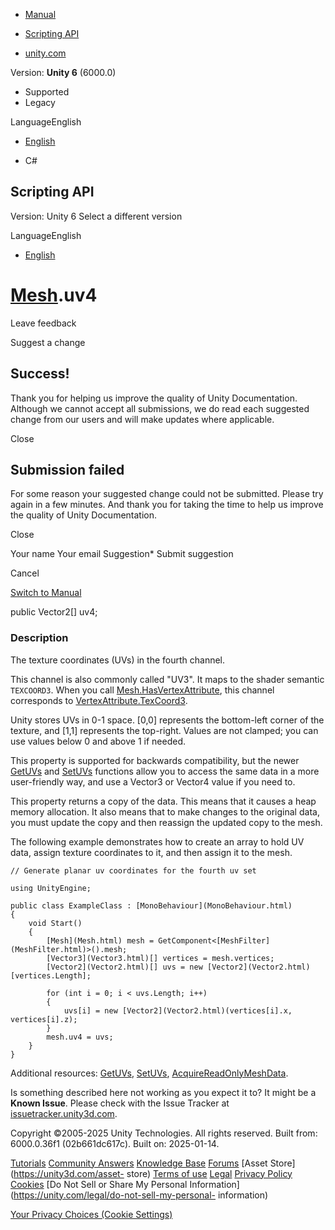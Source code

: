 [ ]()

  * [Manual](../Manual/index.html)
  * [Scripting API](../ScriptReference/index.html)

  * [unity.com](https://unity.com/)

Version: **Unity 6** (6000.0)

  * Supported
  * Legacy

LanguageEnglish

  * [English]()

  * C#

[ ](https://docs.unity3d.com)

## Scripting API

Version: Unity 6 Select a different version

LanguageEnglish

  * [English]()

#  [Mesh](Mesh.html).uv4

Leave feedback

Suggest a change

## Success!

Thank you for helping us improve the quality of Unity Documentation. Although
we cannot accept all submissions, we do read each suggested change from our
users and will make updates where applicable.

Close

## Submission failed

For some reason your suggested change could not be submitted. Please <a>try
again</a> in a few minutes. And thank you for taking the time to help us
improve the quality of Unity Documentation.

Close

Your name Your email Suggestion* Submit suggestion

Cancel

[Switch to Manual](../Manual/class-Mesh.html "Go to Mesh Component in the
Manual")

public Vector2[] uv4;

### Description

The texture coordinates (UVs) in the fourth channel.

This channel is also commonly called "UV3". It maps to the shader semantic
`TEXCOORD3`. When you call
[Mesh.HasVertexAttribute](Mesh.HasVertexAttribute.html), this channel
corresponds to
[VertexAttribute.TexCoord3](Rendering.VertexAttribute.TexCoord3.html).  
  
Unity stores UVs in 0-1 space. [0,0] represents the bottom-left corner of the
texture, and [1,1] represents the top-right. Values are not clamped; you can
use values below 0 and above 1 if needed.  
  
This property is supported for backwards compatibility, but the newer
[GetUVs](Mesh.GetUVs.html) and [SetUVs](Mesh.SetUVs.html) functions allow you
to access the same data in a more user-friendly way, and use a Vector3 or
Vector4 value if you need to.  
  
This property returns a copy of the data. This means that it causes a heap
memory allocation. It also means that to make changes to the original data,
you must update the copy and then reassign the updated copy to the mesh.  
  
The following example demonstrates how to create an array to hold UV data,
assign texture coordinates to it, and then assign it to the mesh.

    
    
    // Generate planar uv coordinates for the fourth uv set  
      
    using UnityEngine;  
      
    public class ExampleClass : [MonoBehaviour](MonoBehaviour.html)
    {
        void Start()
        {
            [Mesh](Mesh.html) mesh = GetComponent<[MeshFilter](MeshFilter.html)>().mesh;
            [Vector3](Vector3.html)[] vertices = mesh.vertices;
            [Vector2](Vector2.html)[] uvs = new [Vector2](Vector2.html)[vertices.Length];  
      
            for (int i = 0; i < uvs.Length; i++)
            {
                uvs[i] = new [Vector2](Vector2.html)(vertices[i].x, vertices[i].z);
            }
            mesh.uv4 = uvs;
        }
    }
    

Additional resources: [GetUVs](Mesh.GetUVs.html), [SetUVs](Mesh.SetUVs.html),
[AcquireReadOnlyMeshData](Mesh.AcquireReadOnlyMeshData.html).

Is something described here not working as you expect it to? It might be a
**Known Issue**. Please check with the Issue Tracker at
[issuetracker.unity3d.com](https://issuetracker.unity3d.com).

Copyright ©2005-2025 Unity Technologies. All rights reserved. Built from:
6000.0.36f1 (02b661dc617c). Built on: 2025-01-14.

[Tutorials](https://unity3d.com/learn) [Community
Answers](https://answers.unity3d.com) [Knowledge
Base](https://support.unity3d.com/hc/en-us)
[Forums](https://forum.unity3d.com) [Asset Store](https://unity3d.com/asset-
store) [Terms of use](https://docs.unity3d.com/Manual/TermsOfUse.html)
[Legal](https://unity.com/legal) [Privacy
Policy](https://unity.com/legal/privacy-policy)
[Cookies](https://unity.com/legal/cookie-policy) [Do Not Sell or Share My
Personal Information](https://unity.com/legal/do-not-sell-my-personal-
information)

[Your Privacy Choices (Cookie Settings)](javascript:void\(0\);)

